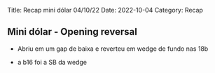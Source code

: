 Title: Recap mini dólar 04/10/22
Date: 2022-10-04
Category: Recap

## Mini dólar - Opening reversal

* Abriu em um gap de baixa e reverteu em wedge de fundo nas 18b

* a b16 foi a SB da wedge



